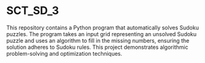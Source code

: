 # SCT_SD_3
This repository contains a Python program that automatically solves Sudoku puzzles. The program takes an input grid representing an unsolved Sudoku puzzle and uses an algorithm to fill in the missing numbers, ensuring the solution adheres to Sudoku rules. This project demonstrates algorithmic problem-solving and optimization techniques.
